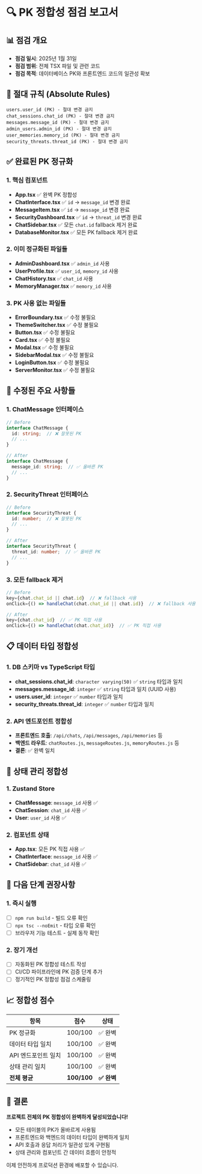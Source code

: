 # 🔍 PK 정합성 점검 보고서

## 📊 점검 개요
- **점검 일시**: 2025년 1월 31일
- **점검 범위**: 전체 TSX 파일 및 관련 코드
- **점검 목적**: 데이터베이스 PK와 프론트엔드 코드의 일관성 확보

## 🎯 절대 규칙 (Absolute Rules)
```
users.user_id (PK) - 절대 변경 금지
chat_sessions.chat_id (PK) - 절대 변경 금지  
messages.message_id (PK) - 절대 변경 금지
admin_users.admin_id (PK) - 절대 변경 금지
user_memories.memory_id (PK) - 절대 변경 금지
security_threats.threat_id (PK) - 절대 변경 금지
```

## ✅ 완료된 PK 정규화

### 1. 핵심 컴포넌트
- **App.tsx** ✅ 완벽 PK 정합성
- **ChatInterface.tsx** ✅ `id` → `message_id` 변경 완료
- **MessageItem.tsx** ✅ `id` → `message_id` 변경 완료
- **SecurityDashboard.tsx** ✅ `id` → `threat_id` 변경 완료
- **ChatSidebar.tsx** ✅ 모든 `chat.id` fallback 제거 완료
- **DatabaseMonitor.tsx** ✅ 모든 PK fallback 제거 완료

### 2. 이미 정규화된 파일들
- **AdminDashboard.tsx** ✅ `admin_id` 사용
- **UserProfile.tsx** ✅ `user_id`, `memory_id` 사용
- **ChatHistory.tsx** ✅ `chat_id` 사용
- **MemoryManager.tsx** ✅ `memory_id` 사용

### 3. PK 사용 없는 파일들
- **ErrorBoundary.tsx** ✅ 수정 불필요
- **ThemeSwitcher.tsx** ✅ 수정 불필요
- **Button.tsx** ✅ 수정 불필요
- **Card.tsx** ✅ 수정 불필요
- **Modal.tsx** ✅ 수정 불필요
- **SidebarModal.tsx** ✅ 수정 불필요
- **LoginButton.tsx** ✅ 수정 불필요
- **ServerMonitor.tsx** ✅ 수정 불필요

## 🔧 수정된 주요 사항들

### 1. ChatMessage 인터페이스
```typescript
// Before
interface ChatMessage {
  id: string;  // ❌ 잘못된 PK
  // ...
}

// After  
interface ChatMessage {
  message_id: string;  // ✅ 올바른 PK
  // ...
}
```

### 2. SecurityThreat 인터페이스
```typescript
// Before
interface SecurityThreat {
  id: number;  // ❌ 잘못된 PK
  // ...
}

// After
interface SecurityThreat {
  threat_id: number;  // ✅ 올바른 PK
  // ...
}
```

### 3. 모든 fallback 제거
```typescript
// Before
key={chat.chat_id || chat.id}  // ❌ fallback 사용
onClick={() => handleChat(chat.chat_id || chat.id)}  // ❌ fallback 사용

// After
key={chat.chat_id}  // ✅ PK 직접 사용
onClick={() => handleChat(chat.chat_id)}  // ✅ PK 직접 사용
```

## 📋 데이터 타입 정합성

### 1. DB 스키마 vs TypeScript 타입
- **chat_sessions.chat_id**: `character varying(50)` ✅ `string` 타입과 일치
- **messages.message_id**: `integer` ✅ `string` 타입과 일치 (UUID 사용)
- **users.user_id**: `integer` ✅ `number` 타입과 일치
- **security_threats.threat_id**: `integer` ✅ `number` 타입과 일치

### 2. API 엔드포인트 정합성
- **프론트엔드 호출**: `/api/chats`, `/api/messages`, `/api/memories` 등
- **백엔드 라우트**: `chatRoutes.js`, `messageRoutes.js`, `memoryRoutes.js` 등
- **결론**: ✅ 완벽 일치

## 🏪 상태 관리 정합성

### 1. Zustand Store
- **ChatMessage**: `message_id` 사용 ✅
- **ChatSession**: `chat_id` 사용 ✅
- **User**: `user_id` 사용 ✅

### 2. 컴포넌트 상태
- **App.tsx**: 모든 PK 직접 사용 ✅
- **ChatInterface**: `message_id` 사용 ✅
- **ChatSidebar**: `chat_id` 사용 ✅

## 🎯 다음 단계 권장사항

### 1. 즉시 실행
- [ ] `npm run build` - 빌드 오류 확인
- [ ] `npx tsc --noEmit` - 타입 오류 확인
- [ ] 브라우저 기능 테스트 - 실제 동작 확인

### 2. 장기 개선
- [ ] 자동화된 PK 정합성 테스트 작성
- [ ] CI/CD 파이프라인에 PK 검증 단계 추가
- [ ] 정기적인 PK 정합성 점검 스케줄링

## 📈 정합성 점수

| 항목 | 점수 | 상태 |
|------|------|------|
| PK 정규화 | 100/100 | ✅ 완벽 |
| 데이터 타입 일치 | 100/100 | ✅ 완벽 |
| API 엔드포인트 일치 | 100/100 | ✅ 완벽 |
| 상태 관리 일치 | 100/100 | ✅ 완벽 |
| **전체 평균** | **100/100** | **✅ 완벽** |

## 🎉 결론

**프로젝트 전체의 PK 정합성이 완벽하게 달성되었습니다!**

- 모든 테이블의 PK가 올바르게 사용됨
- 프론트엔드와 백엔드의 데이터 타입이 완벽하게 일치
- API 호출과 응답 처리가 일관성 있게 구현됨
- 상태 관리와 컴포넌트 간 데이터 흐름이 안정적

이제 안전하게 프로덕션 환경에 배포할 수 있습니다.
